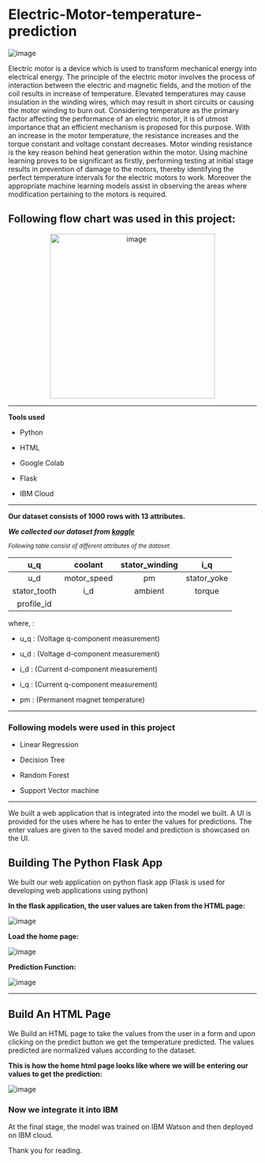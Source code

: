 # Electric-Motor-temperature-prediction

![image](https://user-images.githubusercontent.com/105945382/211165188-76df35a2-2b0c-4e7b-92a5-604c0ba70686.png)

Electric motor is a device which is used to transform mechanical energy into electrical energy.
The principle of the electric motor involves the process of interaction between the
electric and magnetic fields, and the motion of the coil results in increase of temperature.
Elevated temperatures may cause insulation in the winding wires, which may result in short
circuits or causing the motor winding to burn out.
Considering temperature as the primary factor affecting the performance of an electric
motor, it is of utmost importance that an efficient mechanism is proposed for this
purpose. With an increase in the motor temperature, the resistance increases and the
torque constant and voltage constant decreases. Motor winding resistance is the key
reason behind heat generation within the motor. Using machine learning proves to be
significant as firstly, performing testing at initial stage results in prevention of damage to
the motors, thereby identifying the perfect temperature intervals for the electric motors to
work. Moreover the appropriate machine learning models assist in observing the areas
where modification pertaining to the motors is required.

## Following flow chart was used in this project:

<p align="center">
<img width="334" alt="image" src="https://user-images.githubusercontent.com/105945382/211165448-8069ca1e-d5d7-4543-b8b5-e35271b7b416.png">
</p>

<hr>

**Tools used**

- Python 
* HTML
+ Google Colab
- Flask
* IBM Cloud

<hr>

**Our dataset consists of 1000 rows with 13 attributes.**

***We collected our dataset from [kaggle](https://www.kaggle.com/datasets/wkirgsn/electric-motor-temperature)***

<sub>_Following table consist of different attributes of the dataset:_</sub>

|  u_q | coolant | stator_winding | i_q |
| :---: | :---: | :---: | :---: |
| u_d | motor_speed | pm | stator_yoke |
| stator_tooth  | i_d | ambient | torque |
| profile_id |

where, : 

- u_q : (Voltage q-component measurement)
* u_d : (Voltage d-component measurement)
+ i_d : (Current d-component measurement)
- i_q : (Current q-component measurement)
* pm : (Permanent magnet temperature)

<hr>

### Following models were used in this project

- Linear Regression
* Decision Tree
+ Random Forest
- Support Vector machine

<hr>

We built a web application that is integrated into the model we built. A UI is provided for the uses where he has to enter the values for predictions. The enter values are given to the saved model and prediction is showcased on the UI.


## Building The Python Flask App

We built our web application on python flask app (Flask is used for developing web applications using python)

**In the flask application, the user values are taken from the HTML page:**

![image](https://user-images.githubusercontent.com/105945382/211164655-bed747aa-a26f-4ef1-a268-773bb4906ba7.png)

**Load the home page:**

![image](https://user-images.githubusercontent.com/105945382/211164779-6814cada-17ca-4ed2-b1e8-a1fc48f6b12c.png)

**Prediction Function:**

![image](https://user-images.githubusercontent.com/105945382/211164852-e5d91d6e-4a65-49e8-b81e-2fe128ab1953.png)

<hr>

## Build An HTML Page 


We Build an HTML page to take the values from the user in a form and upon clicking on the predict button we get the temperature predicted. The values predicted are normalized values according to the dataset.

**This is how the home html page looks like where we will be entering our values to get the prediction:**

![image](https://user-images.githubusercontent.com/105945382/211164978-b6df2465-7d6a-48d7-bd3e-2abb3a5384cb.png)
 

### Now we integrate it into IBM 

At the final stage, the model was trained on IBM Watson and then deployed on IBM cloud.

Thank you for reading. 
